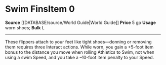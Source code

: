 ﻿---
bulk: L
id: '496'
item_category: Adventuring Gear
level: '0'
name: Swim Fins
price: 5 gp
rarity: Common
source: '[[DATABASE/source/World Guide|World Guide]]'
subcategory: adventuringgear
type: Item
usage: worn shoes

---
# Swim Fins<span class="item-type">Item 0</span>

**Source** [[DATABASE/source/World Guide|World Guide]] 
**Price** 5 gp
**Usage** worn shoes; **Bulk** L

---
These flippers attach to your feet like tight shoes—donning or removing them requires three Interact actions. While worn, you gain a +5-foot item bonus to the distance you move when rolling Athletics to Swim, not when using a swim Speed, and you take a –10-foot item penalty to your Speed.
